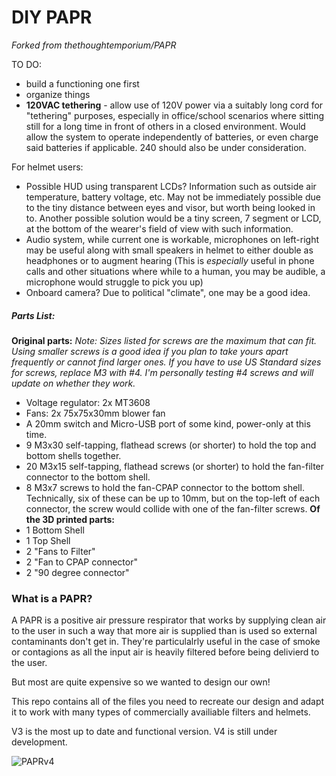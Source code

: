 # DIY PAPR

*Forked from thethoughtemporium/PAPR*

TO DO:
- build a functioning one first
- organize things
- **120VAC tethering** - allow use of 120V power via a suitably long cord for "tethering" purposes, especially in office/school scenarios where sitting still for a long time in front of others in a closed environment. Would allow the system to operate independently of batteries, or even charge said batteries if applicable. 240 should also be under consideration.

For helmet users:
- Possible HUD using transparent LCDs? Information such as outside air temperature, battery voltage, etc. May not be immediately possible due to the tiny distance between eyes and visor, but worth being looked in to. Another possible solution would be a tiny screen, 7 segment or LCD, at the bottom of the wearer's field of view with such information.
- Audio system, while current one is workable, microphones on left-right may be useful along with small speakers in helmet to either double as headphones or to augment hearing (This is *especially* useful in phone calls and other situations where while to a human, you may be audible, a microphone would struggle to pick you up)
- Onboard camera? Due to political "climate", one may be a good idea. 

##### Parts List:
**Original parts:**
*Note: Sizes listed for screws are the maximum that can fit. Using smaller screws is a good idea if you plan to take yours apart frequently or cannot find larger ones. If you have to use US Standard sizes for screws, replace M3 with #4. I'm personally testing #4 screws and will update on whether they work.*
- Voltage regulator: 2x MT3608 
- Fans: 2x 75x75x30mm blower fan
- A 20mm switch and Micro-USB port of some kind, power-only at this time.
- 9 M3x30 self-tapping, flathead screws (or shorter) to hold the top and bottom shells together.
- 20 M3x15 self-tapping, flathead screws (or shorter) to hold the fan-filter connector to the bottom shell.
- 8 M3x7 screws to hold the fan-CPAP connector to the bottom shell. Technically, six of these can be up to 10mm, but on the top-left of each connector, the screw would collide with one of the fan-filter screws.
**Of the 3D printed parts:**
- 1 Bottom Shell
- 1 Top Shell
- 2 "Fans to Filter" 
- 2 "Fan to CPAP connector"
- 2 "90 degree connector"

### What is a PAPR?

A PAPR is a positive air pressure respirator that works by supplying clean air to the user in such a way that more air is supplied than is used so external contaminants don't get in.
They're particulalrly useful in the case of smoke or contagions as all the input air is heavily filtered before being delivierd to the user.

But most are quite expensive so we wanted to design our own!

This repo contains all of the files you need to recreate our design and adapt it to work with many types of commercially availiable filters and helmets. 

V3 is the most up to date and functional version. V4 is still under development.

![PAPRv4](https://github.com/thethoughtemporium/PAPR/blob/main/493507e8-c7e0-45a2-9ea5-cce407912ea4.PNG?raw=true)
